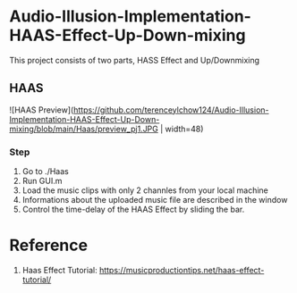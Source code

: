 # Audio-Illusion-Implementation-HAAS-Effect-Up-Down-mixing
This project consists of two parts, HASS Effect and Up/Downmixing 

## HAAS
![HAAS Preview](https://github.com/terenceylchow124/Audio-Illusion-Implementation-HAAS-Effect-Up-Down-mixing/blob/main/Haas/preview_pj1.JPG | width=48)
###  Step 
1) Go to ./Haas
2) Run GUI.m
3) Load the music clips with only 2 channles from your local machine
4) Informations about the uploaded music file are described in the window 
5) Control the time-delay of the HAAS Effect by sliding the bar.

# Reference
1. Haas Effect Tutorial: https://musicproductiontips.net/haas-effect-tutorial/
